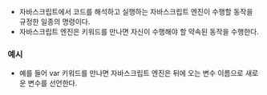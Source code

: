 - 자바스크립트에서 코드를 해석하고 실행하는 자바스크립트 엔진이 수행할 동작을 규정한 일종의 명령이다.
- 자바스크립트 엔진은 키워드를 만나면 자신이 수행해야 할 약속된 동작을 수행한다.


### 예시
- 예를 들어 var 키워드를 만나면 자바스크립트 엔진은 뒤에 오는 변수 이름으로 새로운 변수를 선언한다.